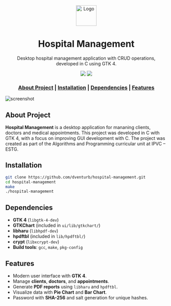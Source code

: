 <div align ="center">
    <!--LOGO-->
    <a href="github.com/dventurb/hospital-management">
    <img src="https://github.com/dventurb/hospital-management/blob/gui-integration/assets/icons/common/icon.png" alt="Logo" width="64" height="64">
</a>

<!--PROJECT NAME-->
<h1>Hospital Management</h1>

<!--DESCRIPTION-->
<p align="center">
    Desktop hospital management application with CRUD operations, developed in C using GTK 4. 
</p>

<!--BADGES-->
<p>
     <img src="https://img.shields.io/badge/platform-linux-lightgrey" />
     <img src="https://img.shields.io/badge/GTK-4.0-blue" />
</p>

<h3>
    <a href="#about-project">About Project</a>
    <span>|</span>
    <a href="#installation">Installation</a>
    <span>|</span>
    <a href="#dependencies">Dependencies</a>
    <span>|</span>
    <a href="#features">Features</a>
</h3>
</div>

![screenshot](https://i.imgur.com/mkcD9r5.png)


## About Project
**Hospital Management** is a desktop application for mananing clients, doctors and medical appointments. This project was developed in C with GTK 4, with a focus on improving GUI development with C. The project was created as part of the Algorithms and Programming curricular unit at IPVC – ESTG.

## Installation 

```bash 
git clone https://github.com/dventurb/hospital-management.git
cd hospital-management
make 
./hospital-management
```

## Dependencies
- **GTK 4** (`libgtk-4-dev`) 
- **GTKChart** (included in `ui/lib/gtkchart/`)
- **libharu** (`libhpdf-dev`)
- **hpdftbl** (included in `lib/hpdftbl/`)
- **crypt** (`libxcrypt-dev`)
- **Build tools**: `gcc`, `make`, `pkg-config`

## Features 
- Modern user interface with **GTK 4**.
- Manage **clients**, **doctors**, and **appointments**. 
- Generate **PDF reports** using `libharu` and `hpdftbl`.
- Visualize data with **Pie Chart** and **Bar Chart**.
- Password with **SHA-256** and salt generation for unique hashes.



